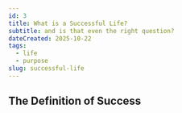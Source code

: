 ```yaml
---
id: 3
title: What is a Successful Life?
subtitle: and is that even the right question?
dateCreated: 2025-10-22
tags:
  - life
  - purpose
slug: successful-life
---
```


## The Definition of Success
